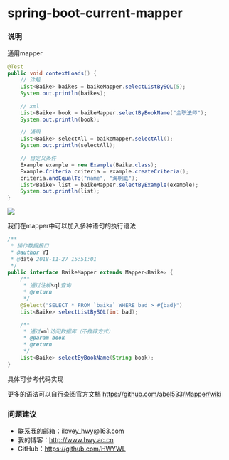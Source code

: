 # spring-boot-current-mapper

### 说明
通用mapper

```java
@Test
public void contextLoads() {
    // 注解
    List<Baike> baikes = baikeMapper.selectListBySQL(5);
    System.out.println(baikes);

    // xml
    List<Baike> book = baikeMapper.selectByBookName("全职法师");
    System.out.println(book);

    // 通用
    List<Baike> selectAll = baikeMapper.selectAll();
    System.out.println(selectAll);

    // 自定义条件
    Example example = new Example(Baike.class);
    Example.Criteria criteria = example.createCriteria();
    criteria.andEqualTo("name", "海明威");
    List<Baike> list = baikeMapper.selectByExample(example);
    System.out.println(list);
}
```
![](https://i.imgur.com/YriIims.jpg)

我们在mapper中可以加入多种语句的执行语法
```java
/**
 * 操作数据接口
 * @author YI
 * @date 2018-11-27 15:51:01
 */
public interface BaikeMapper extends Mapper<Baike> {
    /**
     * 通过注解sql查询
     * @return
     */
    @Select("SELECT * FROM `baike` WHERE bad > #{bad}")
    List<Baike> selectListBySQL(int bad);

    /**
     * 通过xml访问数据库（不推荐方式）
     * @param book
     * @return
     */
    List<Baike> selectByBookName(String book);
}
```
具体可参考代码实现

更多的语法可以自行查阅官方文档
 https://github.com/abel533/Mapper/wiki

### 问题建议

- 联系我的邮箱：ilovey_hwy@163.com
- 我的博客：http://www.hwy.ac.cn
- GitHub：https://github.com/HWYWL